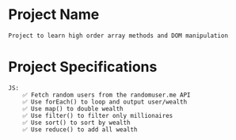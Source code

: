 # Project Name

    Project to learn high order array methods and DOM manipulation

# Project Specifications

    JS:
        ✅ Fetch random users from the randomuser.me API
        ✅ Use forEach() to loop and output user/wealth
        ✅ Use map() to double wealth
        ✅ Use filter() to filter only millionaires
        ✅ Use sort() to sort by wealth
        ✅ Use reduce() to add all wealth
